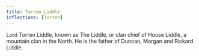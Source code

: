 ```yaml
---
title: Torren Liddle
inflections: [Torren]
---
```


Lord Torren Liddle, known as The Liddle, or clan chief of House Liddle, a mountain clan in the North. He is the father of Duncan, Morgan and Rickard Liddle.


